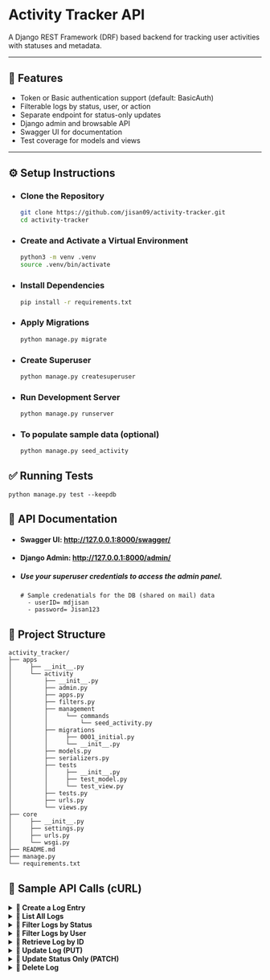 # Activity Tracker API

A Django REST Framework (DRF) based backend for tracking user activities with statuses and metadata. 

---

## 📌 Features

- Token or Basic authentication support (default: BasicAuth)
- Filterable logs by status, user, or action
- Separate endpoint for status-only updates
- Django admin and browsable API
- Swagger UI for documentation
- Test coverage for models and views

---

## ⚙️ Setup Instructions

- ### Clone the Repository
    ```bash
    git clone https://github.com/jisan09/activity-tracker.git
    cd activity-tracker
    ```
- ### Create and Activate a Virtual Environment
    ```bash
    python3 -m venv .venv
    source .venv/bin/activate
    ```
- ### Install Dependencies
    ```bash
    pip install -r requirements.txt
    ```
- ### Apply Migrations
    ```bash
    python manage.py migrate
    ```
- ### Create Superuser
    ```bash
    python manage.py createsuperuser
    ```
- ### Run Development Server
    ```bash
    python manage.py runserver
    ```
- ### To populate sample data (optional)
    ```bash
    python manage.py seed_activity
    ```
  
## ✅ Running Tests
`python manage.py test --keepdb`

## 📄 API Documentation
- #### Swagger UI: http://127.0.0.1:8000/swagger/

- #### Django Admin: http://127.0.0.1:8000/admin/

- ##### Use your superuser credentials to access the admin panel. 
  ```
  # Sample credenatials for the DB (shared on mail) data
    - userID= mdjisan
    - password= Jisan123
    ```
## 📁 Project Structure
```
activity_tracker/
├── apps
│     ├── __init__.py
│     └── activity
│         ├── __init__.py
│         ├── admin.py
│         ├── apps.py
│         ├── filters.py
│         ├── management
│         │     └── commands
│         │         └── seed_activity.py
│         ├── migrations
│         │     ├── 0001_initial.py
│         │     └── __init__.py
│         ├── models.py
│         ├── serializers.py
│         ├── tests
│         │     ├── __init__.py
│         │     ├── test_model.py
│         │     └── test_view.py
│         ├── tests.py
│         ├── urls.py
│         └── views.py
├── core
│     ├── __init__.py
│     ├── settings.py
│     ├── urls.py
│     └── wsgi.py
├── README.md
├── manage.py
└── requirements.txt

```

## 🔀 Sample API Calls (cURL)

<details> <summary><strong>🔹 Create a Log Entry</strong></summary>

```bash
curl -su mdjisan:Jisan123 -X POST "http://127.0.0.1:8000/api/logs/" \
-H "Content-Type: application/json" \
-d '{
  "action": "UPLOAD_FILE",
  "status": "PENDING",
  "metadata": {
    "filename": "sample.txt"
  }
}' | python3 -m json.tool
```

</details> <details> <summary><strong>🔹 List All Logs</strong></summary>

```bash
curl -su mdjisan:Jisan123 "http://127.0.0.1:8000/api/logs/" | python3 -m json.tool
```

</details> <details> <summary><strong>🔹 Filter Logs by Status</strong></summary>

```bash
curl -su mdjisan:Jisan123 "http://127.0.0.1:8000/api/logs/?status=PENDING" | python3 -m json.tool
```

</details> <details> <summary><strong>🔹 Filter Logs by User</strong></summary>

```bash
curl -su mdjisan:Jisan123 "http://127.0.0.1:8000/api/logs/?user_id=2" | python3 -m json.tool
```

</details> <details> <summary><strong>🔹 Retrieve Log by ID</strong></summary>

```bash
curl -su mdjisan:Jisan123 "http://127.0.0.1:8000/api/logs/20/" | python3 -m json.tool
```

</details> <details> <summary><strong>🔹 Update Log (PUT)</strong></summary>

```bash
curl -su mdjisan:Jisan123 -X PUT "http://127.0.0.1:8000/api/logs/20/" \
-H "Content-Type: application/json" \
-d '{
  "action": "UPLOAD_FILE",
  "status": "DONE",
  "metadata": {
    "filename": "updated.txt"
  }
}' | python3 -m json.tool
```

</details> <details> <summary><strong>🔹 Update Status Only (PATCH)</strong></summary>

```bash
curl -su mdjisan:Jisan123 -X PATCH "http://127.0.0.1:8000/api/logs/20/update-status/" \
-H "Content-Type: application/json" \
-d '{
  "status": "IN_PROGRESS"
}' | python3 -m json.tool
```

</details> <details> <summary><strong>🔹 Delete Log</strong></summary>

```bash
curl -su mdjisan:Jisan123 -X DELETE "http://127.0.0.1:8000/api/logs/33/" | python3 -m json.tool
```
</details>